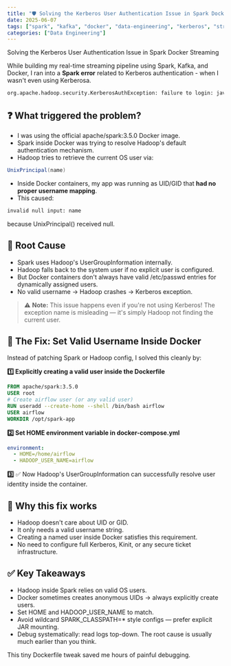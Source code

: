```yaml
---
title: "🛡️ Solving the Kerberos User Authentication Issue in Spark Docker Streaming"
date: 2025-06-07
tags: ["spark", "kafka", "docker", "data-engineering", "kerberos", "streaming"]
categories: ["Data Engineering"]
---
```

 Solving the Kerberos User Authentication Issue in Spark Docker Streaming

While building my real-time streaming pipeline using Spark, Kafka, and Docker, I ran into a **Spark error** related to Kerberos authentication - when I wasn't even using Kerberosa. 

```bash
org.apache.hadoop.security.KerberosAuthException: failure to login: javax.security.auth.login.LoginException: java.lang.NullPointerException: invalid null input: name
```

## ❓ What triggered the problem?

* I was using the official apache/spark:3.5.0 Docker image.
* Spark inside Docker was trying to resolve Hadoop's default authentication mechanism.
* Hadoop tries to retrieve the current OS user via:

```java
UnixPrincipal(name)
```
* Inside Docker containers, my app was running as UID/GID that **had no proper username mapping**.
* This caused:
```bash
invalid null input: name
```
because UnixPrincipal() received null.

## 🔎 Root Cause

* Spark uses Hadoop's UserGroupInformation internally.
* Hadoop falls back to the system user if no explicit user is configured.
* But Docker containers don't always have valid /etc/passwd entries for dynamically assigned users.
* No valid username → Hadoop crashes → Kerberos exception.

> ⚠️ **Note:** This issue happens even if you're not using Kerberos! The exception name is misleading — it's simply Hadoop not finding the current user.

## 🔧 The Fix: Set Valid Username Inside Docker

Instead of patching Spark or Hadoop config, I solved this cleanly by:

**1️⃣ Explicitly creating a valid user inside the Dockerfile**
```dockerfile
FROM apache/spark:3.5.0
USER root
# Create airflow user (or any valid user)
RUN useradd --create-home --shell /bin/bash airflow
USER airflow
WORKDIR /opt/spark-app
```

**2️⃣ Set HOME environment variable in docker-compose.yml**
```yaml
environment:
  - HOME=/home/airflow
  - HADOOP_USER_NAME=airflow
```

**3️⃣** ✅ Now Hadoop's UserGroupInformation can successfully resolve user identity inside the container.

## 🔬 Why this fix works

* Hadoop doesn't care about UID or GID.
* It only needs a valid username string.
* Creating a named user inside Docker satisfies this requirement.
* No need to configure full Kerberos, Kinit, or any secure ticket infrastructure.

## ✅ Key Takeaways

* Hadoop inside Spark relies on valid OS users.
* Docker sometimes creates anonymous UIDs → always explicitly create users.
* Set HOME and HADOOP_USER_NAME to match.
* Avoid wildcard SPARK_CLASSPATH=* style configs — prefer explicit JAR mounting.
* Debug systematically: read logs top-down. The root cause is usually much earlier than you think.

This tiny Dockerfile tweak saved me hours of painful debugging.

